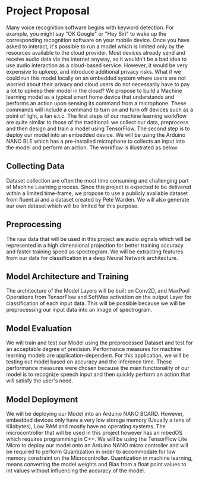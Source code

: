 
# Project Proposal

Many voice recognition software begins with keyword detection. For example, you might say "OK Google" or "Hey Siri" to wake up the corresponding recognition software on your mobile device. Once you have asked to interact, it's possible to run a model which is limited only by the resources available to the cloud provider. Most devices already send and receive audio data via the internet anyway, so it wouldn't be a bad idea to use audio interaction as a cloud-based service. However, it would be very expensive to upkeep, and introduce additional privacy risks. What if we could run this model locally on an embedded system where users are not worried about their privacy and cloud users do not necessarily have to pay a lot to upkeep their model in the cloud? We propose to build a Machine learning model as a typical smart home device that understands and performs an action upon sensing its command from a microphone. These commands will include a command to turn on and turn off devices such as a point of light, a fan e.t.c. The first steps of our machine learning workflow are quite similar to those of the traditional: we collect our data, preprocess and then design and train a model using TensorFlow. The second step is to deploy our model into an embedded device. We will be using the Arduino NANO BLE which has a pre-installed microphone to collects an input into the model and perform an action. The workflow is illustrated as below:
## Collecting Data

Dataset collection are often the most time consuming and challenging part of Machine Learning process. Since this project is expected to be delivered within a limited time-frame, we propose to use a publicly available dataset from fluent.ai and a dataset created by Pete Warden. We will also generate our own dataset which will be limited for this purpose.
## Preprocessing

The raw data that will be used in this project are audio signals which will be represented in a high dimensional projection for better training accuracy and faster training speed as spectrogram. We will be extracting features from our data for classification in a deep Neural Network architecture.
## Model Architecture and Training

The architecture of the Model Layers will be built on Conv2D, and MaxPool Operations from TensorFlow and SoftMax activation on the output Layer for classification of each input data. This will be possible because we will be preprocessing our input data into an image of spectrogram.
## Model Evaluation

We will train and test our Model using the preprocessed Dataset and test for an acceptable degree of precision. Performance measures for machine learning models are application-dependent. For this application, we will be testing out model based on accuracy and the inference time. These performance measures were chosen because the main functionality of our model is to recognize speech input and then quickly perform an action that will satisfy the user's need.
## Model Deployment

We will be deploying our Model into an Arduino NANO BOARD. However, embedded devices only have a very low storage memory (Usually a tens of Kilobytes), Low RAM and mostly have no operating systems. The microcontroller that will be used in this project however has an mbedOS which requires programming in C++. We will be using the TensorFlow Lite Micro to deploy our model onto an Arduino NANO micro controller and will be required to perform Quantization in order to accommodate for low memory constraint on the Microcontroller. Quantization in machine learning, means converting the model weights and Bias from a float point values to int values without influencing the accuracy of the model.
